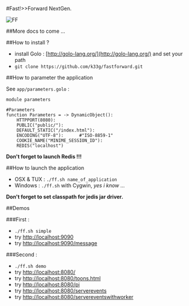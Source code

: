 #Fast!>>Forward NextGen.

![FF](https://raw.github.com/k33g/fastforward/master/logo.png)

##More docs to come ...

##How to install ?

- install Golo : [http://golo-lang.org/](http://golo-lang.org/) and set your path
- `git clone https://github.com/k33g/fastforward.git`

##How to parameter the application

See `app/parameters.golo` :

	module parameters

	#Parameters
	function Parameters = -> DynamicObject():
		HTTPPORT(8080):
		PUBLIC("public/"):
		DEFAULT_STATIC("/index.html"):
		ENCODING("UTF-8"): 		#"ISO-8859-1"
		COOKIE_NAME("MINIME_SESSION_ID"):
		REDIS("localhost")

**Don't forget to launch Redis !!!**

##How to launch the application

- OSX & TUX : `./ff.sh name_of_application` 
- Windows : `./ff.sh` with Cygwin, *yes i know ...*

**Don't forget to set classpath for jedis jar driver.**

##Demos

###First :

- `./ff.sh simple`
- try [http://localhost:9090](http://localhost:9090)
- try [http://localhost:9090/message](http://localhost:9090/message)

###Second :

- `./ff.sh demo`
- try [http://localhost:8080/](http://localhost:8080/)
- try [http://localhost:8080/toons.html](http://localhost:8080/toons.html)
- try [http://localhost:8080/pi](http://localhost:8080/pi)
- try [http://localhost:8080/serverevents](http://localhost:8080/serverevents)
- try [http://localhost:8080/servereventswithworker](http://localhost:8080/servereventswithworker)